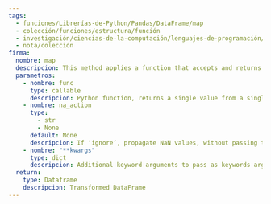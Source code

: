 ```yaml
---
tags:
  - funciones/Librerías-de-Python/Pandas/DataFrame/map
  - colección/funciones/estructura/función
  - investigación/ciencias-de-la-computación/lenguajes-de-programación/Lenguaje-Python/Librerías-de-Python/Pandas/DataFrame
  - nota/colección
firma:
  nombre: map
  descripcion: This method applies a function that accepts and returns a scalar to every element of a DataFrame
  parametros:
    - nombre: func
      type: callable
      descripcion: Python function, returns a single value from a single value
    - nombre: na_action
      type:
        - str
        - None
      default: None
      descripcion: If ‘ignore’, propagate NaN values, without passing them to func
    - nombre: "**kwargs"
      type: dict
      descripcion: Additional keyword arguments to pass as keywords arguments to func
  return:
    type: Dataframe
    descripcion: Transformed DataFrame
---
```

